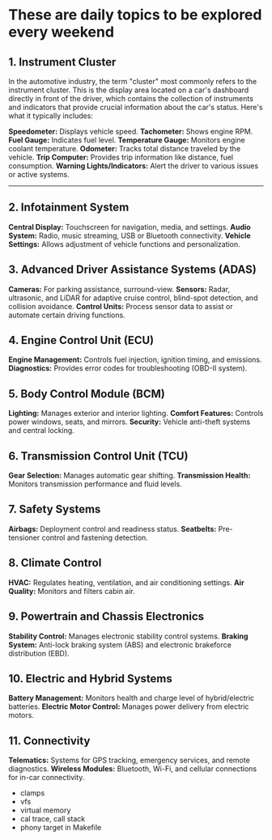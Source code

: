 # These are daily topics to be explored every weekend

## 1. Instrument Cluster
In the automotive industry, the term "cluster" most commonly refers to the instrument cluster. This is the display area located on a car's dashboard directly in front of the driver, which contains the collection of instruments and indicators that provide crucial information about the car's status. Here's what it typically includes:

**Speedometer:** Displays vehicle speed.
**Tachometer:** Shows engine RPM.
**Fuel Gauge:** Indicates fuel level.
**Temperature Gauge:** Monitors engine coolant temperature.
**Odometer:** Tracks total distance traveled by the vehicle.
**Trip Computer:** Provides trip information like distance, fuel consumption.
**Warning Lights/Indicators:** Alert the driver to various issues or active systems.

---
## 2. Infotainment System
**Central Display:** Touchscreen for navigation, media, and settings.
**Audio System:** Radio, music streaming, USB or Bluetooth connectivity.
**Vehicle Settings:** Allows adjustment of vehicle functions and personalization.

## 3. Advanced Driver Assistance Systems (ADAS)
**Cameras:** For parking assistance, surround-view.
**Sensors:** Radar, ultrasonic, and LiDAR for adaptive cruise control, blind-spot detection, and collision avoidance.
**Control Units:** Process sensor data to assist or automate certain driving functions.

## 4. Engine Control Unit (ECU)
**Engine Management:** Controls fuel injection, ignition timing, and emissions.
**Diagnostics:** Provides error codes for troubleshooting (OBD-II system).

## 5. Body Control Module (BCM)
**Lighting:** Manages exterior and interior lighting.
**Comfort Features:** Controls power windows, seats, and mirrors.
**Security:** Vehicle anti-theft systems and central locking.

## 6. Transmission Control Unit (TCU)
**Gear Selection:** Manages automatic gear shifting.
**Transmission Health:** Monitors transmission performance and fluid levels.

## 7. Safety Systems
**Airbags:** Deployment control and readiness status.
**Seatbelts:** Pre-tensioner control and fastening detection.

## 8. Climate Control
**HVAC:** Regulates heating, ventilation, and air conditioning settings.
**Air Quality:** Monitors and filters cabin air.

## 9. Powertrain and Chassis Electronics
**Stability Control:** Manages electronic stability control systems.
**Braking System:** Anti-lock braking system (ABS) and electronic brakeforce distribution (EBD).

## 10. Electric and Hybrid Systems
**Battery Management:** Monitors health and charge level of hybrid/electric batteries.
**Electric Motor Control:** Manages power delivery from electric motors.

## 11. Connectivity
**Telematics:** Systems for GPS tracking, emergency services, and remote diagnostics.
**Wireless Modules:** Bluetooth, Wi-Fi, and cellular connections for in-car connectivity.

- clamps
- vfs
- virtual memory
- cal trace, call stack
- phony target in Makefile
